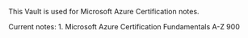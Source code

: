 This Vault is used for Microsoft Azure Certification notes.

Current notes:
	1. Microsoft Azure Certification Fundamentals A-Z 900